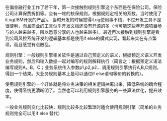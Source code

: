 在偏金融行业工作了若干年，第一次接触到规则引擎这个东西是在保险公司。保险公司计算保费折扣等。会有一堆的核保规则，根据规则定相关的系数。当时使用了iLog\(IBM开发的产品\)。 当时开发的时候觉得iLog使用事不错，不过开发工具不是很便利，而且商业的工具似乎开发文档还没有开源的多（也可能这些年开源项目参与的人越来越多，所以愿意分享的人也越来越多）。最近再次接触到规则引擎是看到公司风控系统开发的逻辑基本都是使用if else的模式实现，看起来实在有点繁琐，而且感觉有点散乱。

规则引擎：一般规则引擎相关软件是通过自己预定义的语义，根据预定义语义开发业务规则，然后和输入数据一起对编写的规则解释执行（简言之：根据预定义语法编写规则A，B，C；业务系统传入参数p1,p2,p2... 调用规则引擎执行A,B,C规则，得到一个结果。大业务规则基本上是可以通过if else语句等价的转换的）。

使用规则引擎的一个好处就是将业务决策的相关逻辑抽离出来，降低系统的耦合程度，使得系统更清晰明了。当然也可以利用规则引擎服务的一些算法优化，提升效率。

一般业务规则变化比较快，规则比较多比较繁琐时适合使用规则引擎（简单的业务规则完全可以用if else 替代）

